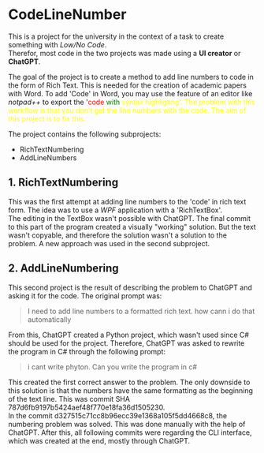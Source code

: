# CodeLineNumber
This is a project for the university in the context of a task to create something with *Low/No Code*.  
Therefor, most code in the two projects was made using a **UI creator** or **ChatGPT**.  

The goal of the project is to create a method to add line numbers to code in the form of Rich Text. This is needed for the creation of academic papers with Word.
To add 'Code' in Word, you may use the feature of an editor like *notpad++* to export the '<span style="color:red">code</span><span style="color:green"> with</span><span style="color:yellow"> syntax highligting<span>'. 
The problem with this workflow is that you don't get the line numbers with the code. The aim of this project is to fix this.  
  
The project contains the following subprojects:
* RichTextNumbering
* AddLineNumbers

## 1. RichTextNumbering
This was the first attempt at adding line numbers to the 'code' in rich text form. The idea was to use a *WPF* application with a 'RichTextBox'.  
The editing in the TextBox wasn't possible with ChatGPT.
The final commit to this part of the program created a visually "working" solution. But the text wasn't copyable, and therefore the solution wasn't a solution to the problem. A new approach was used in the second subproject.  

## 2. AddLineNumbering
This second project is the result of describing the problem to ChatGPT and asking it for the code. 
The original prompt was:
> I need to add line numbers to a formatted rich text. how cann i do that automatically  

From this, ChatGPT created a Python project, which wasn't used since C# should be used for the project. 
Therefore, ChatGPT was asked to rewrite the program in C# through the following prompt:
> i cant write phyton. Can you write the program in c#  

This created the first correct answer to the problem. The only downside to this solution is that the numbers have the same formatting as the beginning of the text line. 
This was commit SHA 787d6fb9197b5424aef48f770e18fa36d1505230.  
In the commit d327515c71cc8b96ecc39e1368a105f5dd4668c8, the numbering problem was solved. 
This was done manually with the help of ChatGPT. After this, all following commits were regarding the CLI interface, which was created at the end, mostly through ChatGPT.
